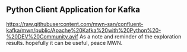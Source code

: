 ## Python Client Application for Kafka
https://raw.githubusercontent.com/mwn-san/confluent-kafka/mwn/public/Apache%20Kafka%20with%20Python%20-%20DEV%20Community.avif
As a note and reminder of the exploration results. hopefully it can be useful, peace MWN.
